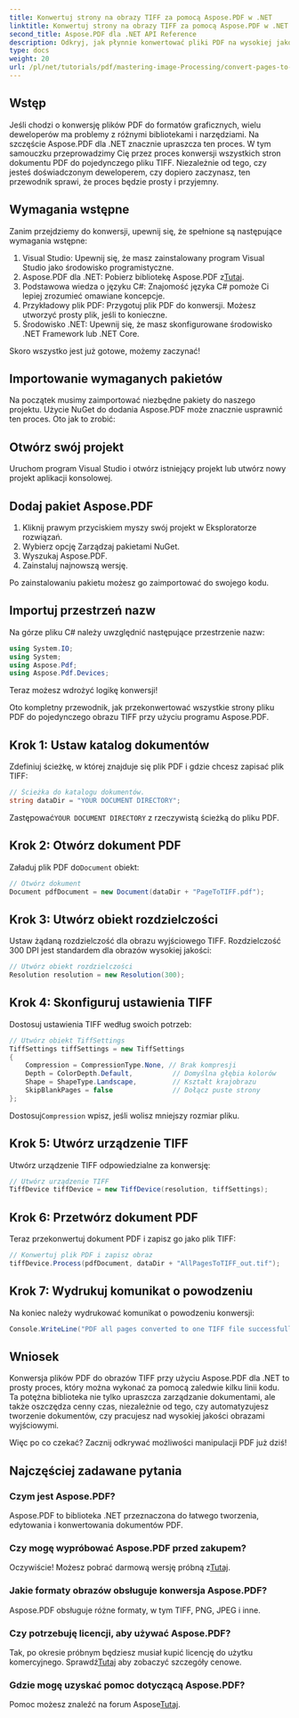 ```yaml
---
title: Konwertuj strony na obrazy TIFF za pomocą Aspose.PDF w .NET
linktitle: Konwertuj strony na obrazy TIFF za pomocą Aspose.PDF w .NET
second_title: Aspose.PDF dla .NET API Reference
description: Odkryj, jak płynnie konwertować pliki PDF na wysokiej jakości obrazy TIFF przy użyciu biblioteki Aspose.PDF dla .NET. Ten samouczek krok po kroku zawiera jasne instrukcje i przykład kodu.
type: docs
weight: 20
url: /pl/net/tutorials/pdf/mastering-image-Processing/convert-pages-to-tiff-images/
---
```

## Wstęp

Jeśli chodzi o konwersję plików PDF do formatów graficznych, wielu deweloperów ma problemy z różnymi bibliotekami i narzędziami. Na szczęście Aspose.PDF dla .NET znacznie upraszcza ten proces. W tym samouczku przeprowadzimy Cię przez proces konwersji wszystkich stron dokumentu PDF do pojedynczego pliku TIFF. Niezależnie od tego, czy jesteś doświadczonym deweloperem, czy dopiero zaczynasz, ten przewodnik sprawi, że proces będzie prosty i przyjemny.

## Wymagania wstępne

Zanim przejdziemy do konwersji, upewnij się, że spełnione są następujące wymagania wstępne:

1. Visual Studio: Upewnij się, że masz zainstalowany program Visual Studio jako środowisko programistyczne.
2.  Aspose.PDF dla .NET: Pobierz bibliotekę Aspose.PDF z[Tutaj](https://releases.aspose.com/pdf/net/).
3. Podstawowa wiedza o języku C#: Znajomość języka C# pomoże Ci lepiej zrozumieć omawiane koncepcje.
4. Przykładowy plik PDF: Przygotuj plik PDF do konwersji. Możesz utworzyć prosty plik, jeśli to konieczne.
5. Środowisko .NET: Upewnij się, że masz skonfigurowane środowisko .NET Framework lub .NET Core.

Skoro wszystko jest już gotowe, możemy zaczynać!

## Importowanie wymaganych pakietów

Na początek musimy zaimportować niezbędne pakiety do naszego projektu. Użycie NuGet do dodania Aspose.PDF może znacznie usprawnić ten proces. Oto jak to zrobić:

## Otwórz swój projekt

Uruchom program Visual Studio i otwórz istniejący projekt lub utwórz nowy projekt aplikacji konsolowej.

## Dodaj pakiet Aspose.PDF

1. Kliknij prawym przyciskiem myszy swój projekt w Eksploratorze rozwiązań.
2. Wybierz opcję Zarządzaj pakietami NuGet.
3. Wyszukaj Aspose.PDF.
4. Zainstaluj najnowszą wersję.

Po zainstalowaniu pakietu możesz go zaimportować do swojego kodu.

##  Importuj przestrzeń nazw

Na górze pliku C# należy uwzględnić następujące przestrzenie nazw:

```csharp
using System.IO;
using System;
using Aspose.Pdf;
using Aspose.Pdf.Devices;
```

Teraz możesz wdrożyć logikę konwersji!

Oto kompletny przewodnik, jak przekonwertować wszystkie strony pliku PDF do pojedynczego obrazu TIFF przy użyciu programu Aspose.PDF.

## Krok 1: Ustaw katalog dokumentów

Zdefiniuj ścieżkę, w której znajduje się plik PDF i gdzie chcesz zapisać plik TIFF:

```csharp
// Ścieżka do katalogu dokumentów.
string dataDir = "YOUR DOCUMENT DIRECTORY";
```

 Zastępować`YOUR DOCUMENT DIRECTORY` z rzeczywistą ścieżką do pliku PDF.

## Krok 2: Otwórz dokument PDF

 Załaduj plik PDF do`Document` obiekt:

```csharp
// Otwórz dokument
Document pdfDocument = new Document(dataDir + "PageToTIFF.pdf");
```

## Krok 3: Utwórz obiekt rozdzielczości

Ustaw żądaną rozdzielczość dla obrazu wyjściowego TIFF. Rozdzielczość 300 DPI jest standardem dla obrazów wysokiej jakości:

```csharp
// Utwórz obiekt rozdzielczości
Resolution resolution = new Resolution(300);
```

## Krok 4: Skonfiguruj ustawienia TIFF

Dostosuj ustawienia TIFF według swoich potrzeb:

```csharp
// Utwórz obiekt TiffSettings
TiffSettings tiffSettings = new TiffSettings
{
    Compression = CompressionType.None, // Brak kompresji
    Depth = ColorDepth.Default,          // Domyślna głębia kolorów
    Shape = ShapeType.Landscape,         // Kształt krajobrazu
    SkipBlankPages = false               // Dołącz puste strony
};
```

 Dostosuj`Compression` wpisz, jeśli wolisz mniejszy rozmiar pliku.

## Krok 5: Utwórz urządzenie TIFF

Utwórz urządzenie TIFF odpowiedzialne za konwersję:

```csharp
// Utwórz urządzenie TIFF
TiffDevice tiffDevice = new TiffDevice(resolution, tiffSettings);
```

## Krok 6: Przetwórz dokument PDF

Teraz przekonwertuj dokument PDF i zapisz go jako plik TIFF:

```csharp
// Konwertuj plik PDF i zapisz obraz
tiffDevice.Process(pdfDocument, dataDir + "AllPagesToTIFF_out.tif");
```

## Krok 7: Wydrukuj komunikat o powodzeniu

Na koniec należy wydrukować komunikat o powodzeniu konwersji:

```csharp
Console.WriteLine("PDF all pages converted to one TIFF file successfully!");
```

## Wniosek

Konwersja plików PDF do obrazów TIFF przy użyciu Aspose.PDF dla .NET to prosty proces, który można wykonać za pomocą zaledwie kilku linii kodu. Ta potężna biblioteka nie tylko upraszcza zarządzanie dokumentami, ale także oszczędza cenny czas, niezależnie od tego, czy automatyzujesz tworzenie dokumentów, czy pracujesz nad wysokiej jakości obrazami wyjściowymi. 

Więc po co czekać? Zacznij odkrywać możliwości manipulacji PDF już dziś!

## Najczęściej zadawane pytania

### Czym jest Aspose.PDF?
Aspose.PDF to biblioteka .NET przeznaczona do łatwego tworzenia, edytowania i konwertowania dokumentów PDF.

### Czy mogę wypróbować Aspose.PDF przed zakupem?
 Oczywiście! Możesz pobrać darmową wersję próbną z[Tutaj](https://releases.aspose.com/).

### Jakie formaty obrazów obsługuje konwersja Aspose.PDF?
Aspose.PDF obsługuje różne formaty, w tym TIFF, PNG, JPEG i inne.

### Czy potrzebuję licencji, aby używać Aspose.PDF?
 Tak, po okresie próbnym będziesz musiał kupić licencję do użytku komercyjnego. Sprawdź[Tutaj](https://purchase.aspose.com/) aby zobaczyć szczegóły cenowe.

### Gdzie mogę uzyskać pomoc dotyczącą Aspose.PDF?
 Pomoc możesz znaleźć na forum Aspose[Tutaj](https://forum.aspose.com/c/pdf/10).